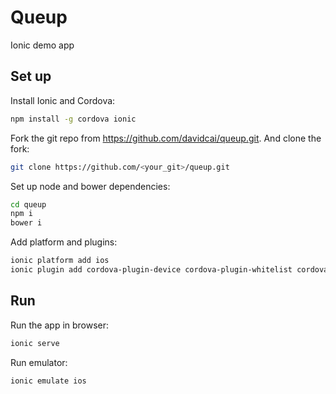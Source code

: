 # Queup

Ionic demo app

## Set up

Install Ionic and Cordova:
```bash
npm install -g cordova ionic
```

Fork the git repo from https://github.com/davidcai/queup.git. And clone the fork:
```bash
git clone https://github.com/<your_git>/queup.git
```

Set up node and bower dependencies:
```bash
cd queup
npm i
bower i
```

Add platform and plugins:
```bash
ionic platform add ios
ionic plugin add cordova-plugin-device cordova-plugin-whitelist cordova-plugin-console cordova-plugin-splashscreen cordova-plugin-statusbar ionic-plugin-keyboard cordova-plugin-geolocation cordova-plugin-camera
```

## Run

Run the app in browser:
```bash
ionic serve
```

Run emulator:
```bash
ionic emulate ios
```
